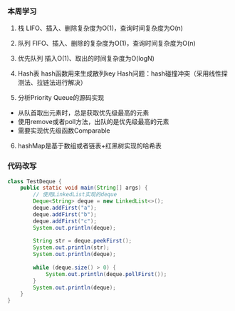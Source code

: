 ### 本周学习
1. 栈 
LIFO、插入、删除复杂度为O(1)，查询时间复杂度为O(n)
2. 队列
FIFO、插入、删除的复杂度为O(1)，查询时间复杂度为O(n)
3. 优先队列
插入O(1)、取出的时间复杂度为O(logN)
4. Hash表
hash函数用来生成散列key
Hash问题：hash碰撞冲突（采用线性探测法、拉链法进行解决）

5. 分析Priority Queue的源码实现
- 从队首取出元素时，总是获取优先级最高的元素
- 使用remove或者poll方法，出队的是优先级最高的元素
- 需要实现优先级函数Comparable
6. hashMap是基于数组或者链表+红黑树实现的哈希表
### 代码改写
```java
class TestDeque {
    public static void main(String[] args) {
        // 使用LinkedList实现的deque
        Deque<String> deque = new LinkedList<>();
        deque.addFirst("a");
        deque.addFirst("b");
        deque.addFirst("c");
        System.out.println(deque);
        
        String str = deque.peekFirst();
        System.out.println(str);
        System.out.println(deque);
        
        while (deque.size() > 0) {
            System.out.println(deque.pollFirst());
        }
        System.out.println(deque);
    }
}
```
